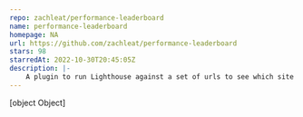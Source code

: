 ```yaml
---
repo: zachleat/performance-leaderboard
name: performance-leaderboard
homepage: NA
url: https://github.com/zachleat/performance-leaderboard
stars: 98
starredAt: 2022-10-30T20:45:05Z
description: |-
    A plugin to run Lighthouse against a set of urls to see which site is the fastest.
---
```


[object Object]
